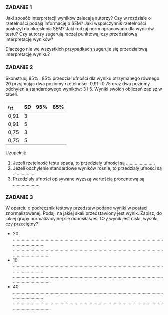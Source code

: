 ### ZADANIE 1

Jaki sposób interpretacji wyników zalecają autorzy? Czy w rozdziale o rzetelności podają informację o SEM? Jaki współczynnik rzetelności posłużył do określenia SEM? Jaki rodzaj norm opracowano dla wyników testu? Czy autorzy sugerują raczej punktową, czy przedziałową interpretację wyników? 

Dlaczego nie we wszystkich przypadkach sugeruje się przedziałową interpretację wyniku?

### ZADANIE 2

Skonstruuj 95% i 85% przedział ufności dla wyniku otrzymanego równego 20 przyjmując dwa poziomy rzetelności: 0,91 i 0,75 oraz dwa poziomy odchylenia standardowego wyników: 3 i 5. Wyniki swoich obliczeń zapisz w tabeli.
	
|$r_{tt}$|SD|95%|85%|
|:------|:------|------|------|
|0,91|3|||
|0,91|5|||
|0,75|3|||
|0,75|5|||

Uzupełnij:

1. Jeżeli rzetelność testu spada, to przedziały ufności są .......................
2. Jeżeli odchylenie standardowe wyników rośnie, to przedziały ufności są ..................
3. Przedziały ufności opisywane wyższą wartością procentową są .....................


### ZADANIE 3

W oparciu o podręcznik testowy przedstaw podane wyniki w postaci znormalizowanej. Podaj, na jakiej skali przedstawiony jest wynik. Zapisz, do jakiej grupy normalizacyjnej się odnosiłaś/eś. Czy wynik jest niski, wysoki, czy przeciętny?

- 20 ...............................................................................................................................................
.....................................................................................................................................................
- 10 ...............................................................................................................................................
.....................................................................................................................................................
- 40 ...............................................................................................................................................
.....................................................................................................................................................